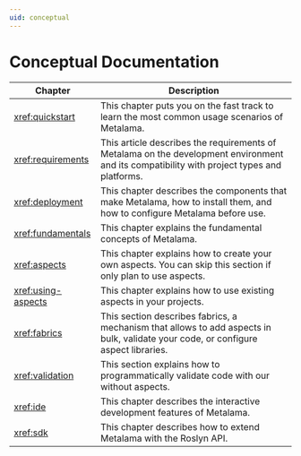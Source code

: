 ```yaml
---
uid: conceptual
---
```

# Conceptual Documentation


| Chapter              | Description                                                                                                              |
|----------------------|--------------------------------------------------------------------------------------------------------------------------|
| <xref:quickstart> | This chapter puts you on the fast track to learn the most common usage scenarios of Metalama. |
| <xref:requirements> | This article describes the requirements of Metalama on the development environment and its compatibility with project types and platforms.
| <xref:deployment>    | This chapter describes the components that make Metalama, how to install them, and how to configure Metalama before use. |
| <xref:fundamentals>    | This chapter explains the fundamental concepts of Metalama.   |
| <xref:aspects>       | This chapter explains how to create your own aspects. You can skip this section if only plan to use aspects.                                                                   |
| <xref:using-aspects> | This chapter explains how to use existing aspects in your projects.                       
| <xref:fabrics>    | This section describes fabrics, a mechanism that allows to add aspects in bulk, validate your code, or configure aspect libraries.
| <xref:validation>    | This section explains how to programmatically validate code with our without aspects.
| <xref:ide> | This chapter describes the interactive development features of Metalama. 
| <xref:sdk> | This chapter describes how to extend Metalama with the Roslyn API.